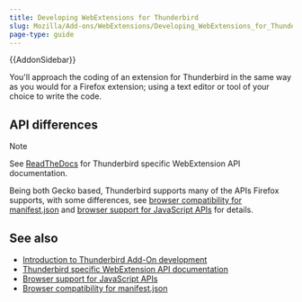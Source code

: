 ```yaml
---
title: Developing WebExtensions for Thunderbird
slug: Mozilla/Add-ons/WebExtensions/Developing_WebExtensions_for_Thunderbird
page-type: guide
---
```


{{AddonSidebar}}

You'll approach the coding of an extension for Thunderbird in the same way as you would for a Firefox extension; using a text editor or tool of your choice to write the code.

## API differences

> [!NOTE]
> See [ReadTheDocs](https://webextension-api.thunderbird.net/en/latest/) for Thunderbird specific WebExtension API documentation.

Being both Gecko based, Thunderbird supports many of the APIs Firefox supports, with some differences, see [browser compatibility for manifest.json](/en-US/docs/Mozilla/Add-ons/WebExtensions/manifest.json#browser_compatibility) and [browser support for JavaScript APIs](/en-US/docs/Mozilla/Add-ons/WebExtensions/Browser_support_for_JavaScript_APIs) for details.

## See also

- [Introduction to Thunderbird Add-On development](https://developer.thunderbird.net/add-ons/about-add-ons)
- [Thunderbird specific WebExtension API documentation](https://webextension-api.thunderbird.net/en/latest/)
- [Browser support for JavaScript APIs](/en-US/docs/Mozilla/Add-ons/WebExtensions/Browser_support_for_JavaScript_APIs)
- [Browser compatibility for manifest.json](/en-US/docs/Mozilla/Add-ons/WebExtensions/manifest.json#browser_compatibility)
